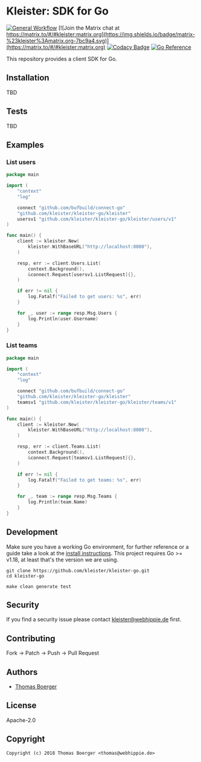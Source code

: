# Kleister: SDK for Go

[![General Workflow](https://github.com/kleister/kleister-go/actions/workflows/general.yml/badge.svg)](https://github.com/kleister/kleister-go/actions/workflows/general.yml) [![Join the Matrix chat at https://matrix.to/#/#kleister:matrix.org](https://img.shields.io/badge/matrix-%23kleister%3Amatrix.org-7bc9a4.svg)](https://matrix.to/#/#kleister:matrix.org) [![Codacy Badge](https://app.codacy.com/project/badge/Grade/04c1aaaefa0442b08da36ce9f24193eb)](https://www.codacy.com/gh/kleister/kleister-go/dashboard?utm_source=github.com&amp;utm_medium=referral&amp;utm_content=kleister/kleister-go&amp;utm_campaign=Badge_Grade) [![Go Reference](https://pkg.go.dev/badge/github.com/kleister/kleister-go.svg)](https://pkg.go.dev/github.com/kleister/kleister-go)

This repository provides a client SDK for Go.

## Installation

TBD

## Tests

TBD

## Examples

### List users

[embedmd]:# (examples/list-users/main.go go)
```go
package main

import (
	"context"
	"log"

	connect "github.com/bufbuild/connect-go"
	"github.com/kleister/kleister-go/kleister"
	usersv1 "github.com/kleister/kleister-go/kleister/users/v1"
)

func main() {
	client := kleister.New(
		kleister.WithBaseURL("http://localhost:8080"),
	)

	resp, err := client.Users.List(
		context.Background(),
		&connect.Request[usersv1.ListRequest]{},
	)

	if err != nil {
		log.Fatalf("Failed to get users: %s", err)
	}

	for _, user := range resp.Msg.Users {
		log.Println(user.Username)
	}
}
```

### List teams

[embedmd]:# (examples/list-teams/main.go go)
```go
package main

import (
	"context"
	"log"

	connect "github.com/bufbuild/connect-go"
	"github.com/kleister/kleister-go/kleister"
	teamsv1 "github.com/kleister/kleister-go/kleister/teams/v1"
)

func main() {
	client := kleister.New(
		kleister.WithBaseURL("http://localhost:8080"),
	)

	resp, err := client.Teams.List(
		context.Background(),
		&connect.Request[teamsv1.ListRequest]{},
	)

	if err != nil {
		log.Fatalf("Failed to get teams: %s", err)
	}

	for _, team := range resp.Msg.Teams {
		log.Println(team.Name)
	}
}
```

## Development

Make sure you have a working Go environment, for further reference or a guide
take a look at the [install instructions][golang]. This project requires
Go >= v1.18, at least that's the version we are using.

```console
git clone https://github.com/kleister/kleister-go.git
cd kleister-go

make clean generate test
```

## Security

If you find a security issue please contact
[kleister@webhippie.de](mailto:kleister@webhippie.de) first.

## Contributing

Fork -> Patch -> Push -> Pull Request

## Authors

-   [Thomas Boerger](https://github.com/tboerger)

## License

Apache-2.0

## Copyright

```console
Copyright (c) 2018 Thomas Boerger <thomas@webhippie.de>
```

[golang]: http://golang.org/doc/install.html
